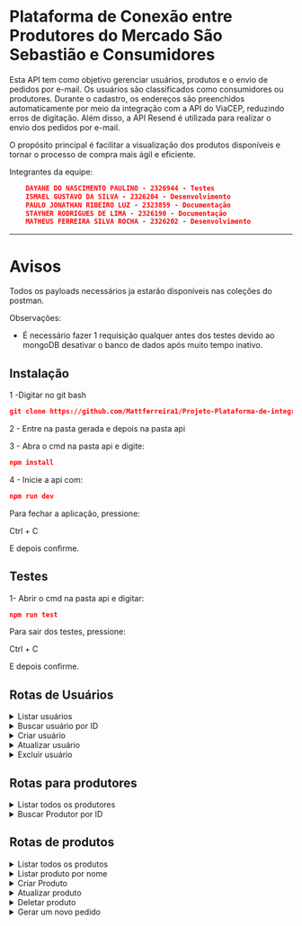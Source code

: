 # Plataforma de Conexão entre Produtores do Mercado São Sebastião e Consumidores

Esta API tem como objetivo gerenciar usuários, produtos e o envio de pedidos por e-mail.
Os usuários são classificados como consumidores ou produtores. Durante o cadastro, os endereços são preenchidos automaticamente por meio da integração com a API do ViaCEP, reduzindo erros de digitação. Além disso, a API Resend é utilizada para realizar o envio dos pedidos por e-mail.

O propósito principal é facilitar a visualização dos produtos disponíveis e tornar o processo de compra mais ágil e eficiente.

Integrantes da equipe:

```json
    DAYANE DO NASCIMENTO PAULINO - 2326944 - Testes
    ISMAEL GUSTAVO DA SILVA - 2326204 - Desenvolvimento
    PAULO JONATHAN RIBEIRO LUZ - 2323859 - Documentação
    STAYNER RODRIGUES DE LIMA - 2326190 - Documentação
    MATHEUS FERREIRA SILVA ROCHA - 2326202 - Desenvolvimento
```




---
# Avisos

Todos os payloads necessários ja estarão disponíveis nas coleções do postman.

Observações: 

- É necessário fazer 1 requisição qualquer antes dos testes devido ao mongoDB desativar o banco de dados após muito tempo inativo. 


## Instalação

1 -Digitar no git bash

```json
git clone https://github.com/Mattferreira1/Projeto-Plataforma-de-integracao.git
```

2 - Entre na pasta gerada e depois na pasta api

3 - Abra o cmd na pasta api e digite:

```json
npm install
```

4 - Inicie a api com:

```json
npm run dev
```

Para fechar a aplicação, pressione:

Ctrl + C

E depois confirme.

## Testes

1- Abrir o cmd na pasta api e digitar:

```json
npm run test
```

Para sair dos testes, pressione:

Ctrl + C

E depois confirme.


##  Rotas de Usuários


<details>
<summary>
Listar usuários
</summary>

GET /users/listar


**Descrição:** Retorna a lista de usuários cadastrados.  

**Resposta (200):**
```json
[
  {
    "_id": "12345",
    "nome": "João da Silva",
    "email": "joao@email.com",
    "telefone": "999999999",
    "role": "consumidor",
    "endereco": {
      "rua": "Rua Exemplo",
      "bairro": "Centro",
      "cidade": "Fortaleza",
      "estado": "CE",
      "cep": "60000-000",
      "numero": "123",
      "complemento": "Apto 101"
    }
  }
]
```

</details>


<details>
<summary>
Buscar usuário por ID
</summary>

GET /users/buscar/:id

**Descrição:** Retorna o usuário referente ao ID

**Resposta (200):**
```json
{
  "_id": "12345",
  "nome": "Maria Souza",
  "email": "maria@email.com",
  "telefone": "888888888",
  "role": "produtor",
  "endereco": {
    "rua": "Avenida Brasil",
    "bairro": "Centro",
    "cidade": "Rio de Janeiro",
    "estado": "RJ",
    "cep": "20000-000",
    "numero": "456",
    "complemento": "Casa"
  }
}
```

**Possíveis erros:**

404 → Usuário não encontrado

400 → ID não informado
</details>



<details>
<summary>
Criar usuário
</summary>

POST /users/criar


**Descrição:** Cria um novo usuário no sistema. O endereço é preenchido automaticamente via ViaCEP.

Payload:

```json
{
  "nome": "Carlos Pereira",
  "telefone": "777777777",
  "cep": "01001000",
  "role": "consumidor",
  "numeroDaCasa": "100",
  "complemento": "Bloco B",
  "email": "carlos@email.com"
}
```

**Resposta (201):**
```json
{ 
    "message": "Usuário criado com sucesso."
}
```

**Erros possíveis:**

400 → Campos obrigatórios faltando

400 → Role inválida (deve ser consumidor ou produtor)

404 → CEP não encontrado

500 → Erro interno ao criar usuário

</details>





<details>
<summary>
Atualizar usuário
</summary>


PUT /users/atualizar/:id

**Descrição:** Atualiza os dados de um usuário existente.

Payload:
```json
{
  "nome": "Carlos Almeida",
  "telefone": "777777777",
  "cep": "01001000",
  "role": "produtor",
  "numeroDaCasa": "120",
  "complemento": "Bloco C",
  "email": "carlos.almeida@email.com"
}
```

Resposta (200):

```json
{
    "message": "Usuário atualizado com sucesso"
}
```

**Erros possíveis:**

400 → Campos obrigatórios faltando

404 → Usuário não encontrado

500 → Erro interno ao atualizar usuário
</details>






<details>
<summary>
Excluir usuário
</summary>
DELETE /users/apagar/:id


**Descrição:** Remove um usuário do sistema.


```json
{ "message": "Usuário removido com sucesso" }
```

**Erros possíveis:**

404 → Usuário não encontrado

500 → Erro interno ao remover usuário

</details>


## Rotas para produtores

<details>
<summary>
Listar todos os produtores
</summary>
Endpoint:

get /users/produtores/listar

**Descrição:**
Retorna todos os usuários cadastrados com o papel (role) de produtor.

**Resposta (200):**
```json
[
  {
    "_id": "66f18f31e01a9c1d2c5a5678",
    "nome": "Maria Souza",
    "email": "maria@email.com",
    "telefone": "888888888",
    "role": "produtor",
    "endereco": {
      "rua": "Avenida Brasil",
      "bairro": "Centro",
      "cidade": "Rio de Janeiro",
      "estado": "RJ",
      "cep": "20000-000",
      "numero": "456",
      "complemento": "Casa"
    }
  }
]
```

**Erros possíveis:**

500 → Erro interno ao listar produtores

</details>



<details>
<summary>
Buscar Produtor por ID
</summary>

Endpoint:

GET /produtores/:id

**Descrição:**

Busca um produtor específico pelo ID e retorna também a lista de seus produtos.

**Parâmetros de rota:**

id → ID do produtor (obrigatório)

Resposta (200):
```json
{
  "produtor": {
        "endereco": {
            "numero": "22a",
            "complemento": "apto",
            "rua": "Rua Araçá",
            "bairro": "Bonsucesso",
            "cidade": "Fortaleza",
            "estado": "CE",
            "cep": "60545-380"
        },
        "_id": "68cf0c5616f159ed69c324a1",
        "nome": "teste",
        "telefone": "8599999",
        "email": "tes2t@gmail.com",
        "role": "produtor"
    },
  "produtos": [
    {
      "_id": "77g29h41f02b0d2e3d6b9876",
      "nome": "Feijão Carioca",
      "preco": 10.5
    },
    {
      "_id": "77g29h41f02b0d2e3d6b6543",
      "nome": "Arroz Branco",
      "preco": 8.0
    }
  ]
}
```
**Erros possíveis:**

400 → ID não informado

404 → Produtor não encontrado

500 → Erro interno ao buscar produtor

</details>



##  Rotas de produtos

<details>
<summary>
Listar todos os produtos
</summary>

GET /produtos/

**Descrição:**

Lista todos os produtos cadastrados.

Resposta (200):

```json
[
  {
    "_id": "66e73c8d123",
    "nome": "Feijão",
    "descricao": "Feijão carioca",
    "preco": 10.5,
    "quantidade": 20,
    "unidade": "kg",
    "produtor": {
      "endereco": {
          "numero": "22a",
          "complemento": "apto",
          "rua": "Rua a",
          "bairro": "aldeota",
          "cidade": "Fortaleza",
          "estado": "CE",
          "cep": "60502-32"
      },
      "_id": "68c840bc574ab30ea1270c8b",
      "nome": "teste",
      "telefone": "989898"
  }
  }
]
```
**Erros possíveis:**

500 → Erro interno ao listar produtos

</details>


<details>

<summary>
Listar produto por nome
</summary>
GET /produtos/nome

**Descrição:**
Busca produtos pelo nome (ignora maiúsculas/minúsculas e acentos).

### Importante: o nome do produto precisa ser igual ao cadastrado, incluindo acentuação.

Payload:

```json
{
  "nome": "feijão"
}
```


Resposta (200):

```json
[
  {
    "_id": "66e73c8d123",
    "nome": "Feijão",
    "descricao": "Feijão carioca",
    "preco": 10.5,
    "quantidade": 20,
    "unidade": "kg",
    "produtor": {
      "_id": "66e73a1b456",
      "nome": "João Silva",
      "telefone": "1199999999",
      "endereco": "Rua A, 123"
    }
  }
]
```

**Erros possíveis:**

500 → Erro interno

500 → Nome do produto não informado

</details>


<details>
<summary>
Criar Produto
</summary>

POST /produtos/criar

Cria um novo produto (somente se o usuário for um produtor).

**Body esperado:**

```json
{
  "nome": "Arroz",
  "preco": 25,
  "quantidade": 50,
  "unidade": "kg",
  "IdProdutor": "66e73a1b456"
}

```


**Respostas possíveis:**

201 → Produto criado com sucesso.

400 → Campos obrigatórios ausentes.

404 → Produtor não encontrado.

403 → Usuário não é produtor.

500 → Erro interno.
</details>


<details>
<summary>
Atualizar produto
</summary>

PUT /produtos/atualizar/:id


**descrição:**

Atualiza um produto (somente se o produtor for o dono do produto).

**Parâmetro de rota: id (ID do produto).**

Obrigatório enviar o id do produtor no body.

Payload:

```json
{
  "nome": "Arroz Integral",
  "preco": 30,
  "quantidade": 40,
  "unidade": "kg",
  "produtor": "68cf0c5616f159ed69c324a1"
}

```

**Respostas possíveis:**

200 → Produto atualizado com sucesso.

404 → Produto não encontrado ou sem permissão.

500 → Erro interno.

</details>



<details>
<summary>
Deletar produto
</summary>

DELETE /produtos/excluir/:id

Remove um produto pelo ID.

Parâmetro de rota: id (ID do produto).

Resposta (200):
```json
{ 
  "message": "Produto removido com sucesso"
}
```


**Erros possíveis:**

404 → Produto não encontrado.

500 → Erro interno.

</details>


<!-- <details>
<summary>
Gerar um novo pedido
</summary>

</details> -->

<details>
<summary>
Gerar um novo pedido
</summary>

POST produtos/pedidos

Descrição: Processa os dados de um novo pedido, envia um e-mail de notificação para o produtor com os detalhes da compra e do cliente, e retorna uma mensagem de confirmação.

Payload:
```json
{
    "produtoId":"68d578c99fecdd3792fcdf35",
    "quantidade":13,
    "clienteId": "68cf0c4916f159ed69c3249d"
}
```

Resposta (200 - OK):
```json
{
  "message": "Pedido realizado e e-mail enviado ao produtor!"
}
```

Possíveis erros:

500 → Erro interno no servidor ao tentar processar o pedido ou enviar o e-mail.

```json
{
  "message": "Erro ao processar pedido."
}
```

</details>
